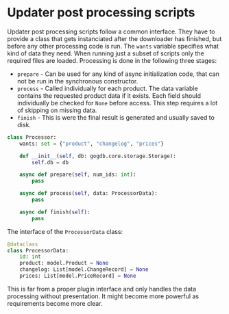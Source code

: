 # Updater post processing scripts

Updater post processing scripts follow a common interface. They have to provide a class that gets instanciated after the downloader has finished, but before any other processing code is run. The `wants` variable specifies what kind of data they need. When running just a subset of scripts only the required files are loaded. Processing is done in the following three stages:

* `prepare` - Can be used for any kind of async initialization code, that can not be run in the synchronous constructor.
* `process` - Called individually for each product. The data variable contains the requested product data if it exists. Each field should individually be checked for `None` before access. This step requires a lot of skipping on missing data.
* `finish` - This is were the final result is generated and usually saved to disk.

```py
class Processor:
    wants: set = {"product", "changelog", "prices"}

    def __init__(self, db: gogdb.core.storage.Storage):
        self.db = db

    async def prepare(self, num_ids: int):
        pass

    async def process(self, data: ProcessorData):
        pass

    async def finish(self):
        pass
```

The interface of the `ProcessorData` class:

```py
@dataclass
class ProcessorData:
    id: int
    product: model.Product = None
    changelog: List[model.ChangeRecord] = None
    prices: List[model.PriceRecord] = None
```

This is far from a proper plugin interface and only handles the data processing without presentation. It might become more powerful as requirements become more clear.
